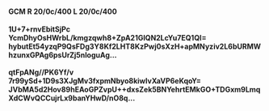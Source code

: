 #### GCM R 20/0c/400 L 20/0c/400
**1U+7+rnvEbitSjPc**<br/>**YcmDhyOsHWrbL/kmgzqwh8+ZpA21GlQN2LcYu7EQ1QI=**<br/>**hybutEt54yzqP9QsFDg3Y8Kf2LHT8KzPwj0sXzH+apMNyziv2L6bURMWhzunxGPAg6psUrZj5nIoguAg...**<br/><br/>
**qtFpANg//PK6Yf/v**<br/>**7r99ySd+1D9s3XJgMv3fxpmNbyo8kiwIvXaVP6eKqoY=**<br/>**JVbMA5d2Hov89hEAoGPZvpU++dxsZek5BNYehrtEMkGO+TDGxm9LmqXdCWvQCCujrLx9banYHwD/nO8q...**